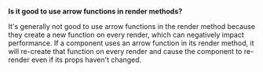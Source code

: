 **Is it good to use arrow functions in render methods?**

It's generally not good to use arrow functions in the render method because they create a new function on every render, which can negatively impact performance. If a component uses an arrow function in its render method, it will re-create that function on every render and cause the component to re-render even if its props haven't changed.